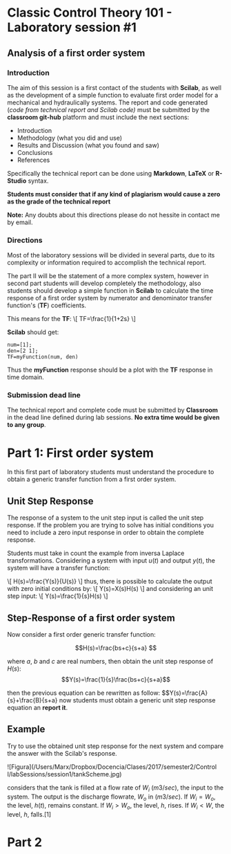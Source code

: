 # Classic Control Theory 101 - Laboratory session #1
## Analysis of a first order system 
### Introduction
The aim of this session is a first contact of the students with **Scilab**, as well as the development of a simple function to evaluate first order model for a mechanical and hydraulically systems. The report and code generated (_code from technical report and Scilab code)_ must be submitted by the **classroom git-hub** platform and must include the next sections:

- Introduction
- Methodology (what you did and use)
- Results and Discussion (what you found and saw)
- Conclusions
- References

Specifically the technical report can be done using **Markdown**, **LaTeX** or **R-Studio** syntax. 

**Students must consider that if any kind of plagiarism would cause a zero as the grade of the technical report**

**Note:** Any doubts about this directions please do not hessite in contact me by email. 

### Directions
Most of the laboratory sessions will be divided in several parts, due to its complexity or information required to accomplish the technical report. 

 The part II will be the statement of a more complex system, however in second part students will develop completely the methodology, also students should develop a simple function in **Scilab** to calculate the time response of a first order system by numerator and denominator transfer function's (**TF**) coefficients.

This means for the **TF**:
\\[
TF=\frac{1}{1+2s}
\\] 

**Scilab** should get:
	
	num=[1];
	den=[2 1];
	TF=myFunction(num, den)
	
Thus the **myFunction** response should be a plot with the **TF** response in time domain.

### Submission dead line
The technical report and complete code must be submitted by **Classroom** in the dead line defined during lab sessions. **No extra time would be given to any group**.

# Part 1: First order system
In this first  part of laboratory students must understand the procedure to obtain a generic  transfer function from a first order system.

## Unit Step Response

The response of a system to the unit step input is called the unit step response.  If the problem you are trying to solve has initial conditions you need to include a zero input response in order to obtain the complete response.

Students must take in count the example from inversa Laplace transformations. Considering a system with input $u(t)$  and output $y(t)$, the system will have a transfer function:

\\[
H(s)=\frac{Y(s)}{U(s)}
\\]
thus, there is possible to calculate the output with zero initial conditions by:
\\[
Y(s)=X(s)H(s)
\\]
and considering an unit step input:
\\[
Y(s)=\frac{1}{s}H(s)
\\]

## Step-Response of a first order system
Now consider a first order generic transfer function:

$$H(s)=\frac{bs+c}{s+a} $$

where $a$, $b$ and $c$ are real numbers, then obtain the unit step response of $H(s)$:
$$Y(s)=\frac{1}{s}\frac{bs+c}{s+a}$$

then the previous equation can be rewritten as follow:
$$Y(s)=\frac{A}{s}+\frac{B}{s+a}
now students must obtain a generic unit step response equation an **report it**.

## Example
Try to use the obtained unit step response for the next system and compare the answer with the Scilab's response.

![Figura](/Users/Marx/Dropbox/Docencia/Clases/2017/semester2/Control I/labSessions/session1/tankScheme.jpg)

considers that the tank is filled at a flow rate of $W_{i}$ ($m3/sec$), the input to the system.  The output is the discharge flowrate, $W_o$ in ($m3/sec$).  If $W_i= W_o$, the level, $h(t)$, remains constant.  If $W_i > W_o$, the level, $h$, rises.  If $W_i < W$, the level, $h$, falls.[1]

# Part 2

